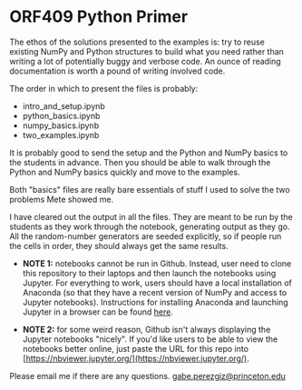 # ORF409 Python Primer

The ethos of the solutions presented to the examples is: try to reuse
existing NumPy and Python structures to build what you need rather
than writing a lot of potentially buggy and verbose code.  An ounce of
reading documentation is worth a pound of writing involved code.

The order in which to present the files is probably:

* intro_and_setup.ipynb
* python_basics.ipynb
* numpy_basics.ipynb
* two_examples.ipynb

It is probably good to send the setup and the Python and NumPy basics
to the students in advance.  Then you should be able to walk through
the Python and NumPy basics quickly and move to the examples.

Both "basics" files are really bare essentials of stuff I used to
solve the two problems Mete showed me.

I have cleared out the output in all the files.  They are meant to be
run by the students as they work through the notebook, generating
output as they go.  All the random-number generators are seeded
explicitly, so if people run the cells in order, they should always
get the same results.

* **NOTE 1:** notebooks cannot be run in Github.  Instead, user need
to clone this repository to their laptops and then launch the
notebooks using Jupyter.  For everything to work, users should have a
local installation of Anaconda (so that they have a recent version of
NumPy and access to Jupyter notebooks).  Instructions for installing
Anaconda and launching Jupyter in a browser can be found
[here](https://researchcomputing.princeton.edu/education/training/virtual-workshop-requirements#jupyter).

* **NOTE 2:** for some weird reason, Github isn't always displaying
the Jupyter notebooks "nicely".  If you'd like users to be able to
view the notebooks better online, just paste the URL for this repo
into [https://nbviewer.jupyter.org/](https://nbviewer.jupyter.org/).

Please email me if there are any questions.  gabe.perezgiz@princeton.edu
